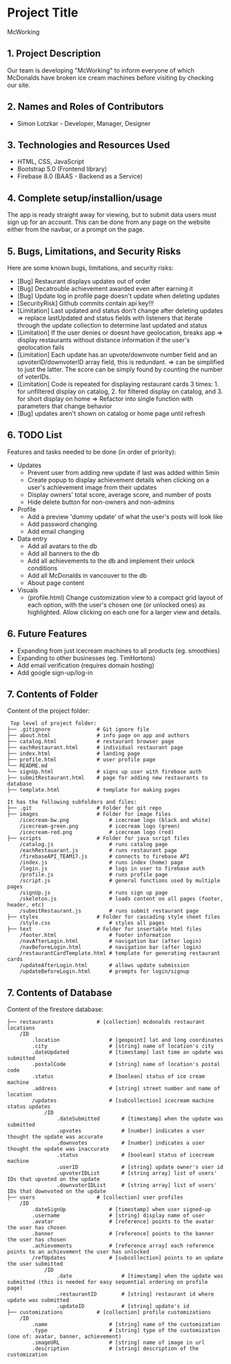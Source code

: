# Project Title
McWorking

## 1. Project Description
Our team is developing "McWorking" to inform everyone of which McDonalds have broken ice cream machines before visiting by checking our site.

## 2. Names and Roles of Contributors 
* Simon Lotzkar - Developer, Manager, Designer
	
## 3. Technologies and Resources Used
* HTML, CSS, JavaScript
* Bootstrap 5.0 (Frontend library)
* Firebase 8.0 (BAAS - Backend as a Service)

## 4. Complete setup/installion/usage
The app is ready straight away for viewing, but to submit data users must sign up for an account. This can be done from any page on the website either from the navbar, or a prompt on the page.

## 5. Bugs, Limitations, and Security Risks
Here are some known bugs, limitations, and security risks:
* [Bug] Restaurant displays updates out of order
* [Bug] Decatrouble achievement awarded even after earning it
* [Bug] Update log in profile page doesn't update when deleting updates
* [SecurityRisk] Github commits contain api key!!!
* [Limitation] Last updated and status don't change after deleting updates
    => replace lastUpdated and status fields with listeners that iterate through the update collection to determine last updated and status
* [Limitation] If the user denies or doesnt have geolocation, breaks app
    => display restaurants without distance information if the user's geolocation fails
* [Limitation] Each update has an upvote/downvote number field and an upvoterID/downvoterID array field, this is redundant.
    => can be simplified to just the latter. The score can be simply found by counting the number of voterIDs.
* [Limitation] Code is repeated for displaying restaurant cards 3 times: 1. for unfiltered display on catalog, 2. for filtered display on catalog, and 3. for short display on home
    => Refactor into single function with parameters that change behavior
* [Bug] updates aren't shown on catalog or home page until refresh

## 6. TODO List
Features and tasks needed to be done (in order of priority):
* Updates
    * Prevent user from adding new update if last was added within 5min
    * Create popup to display achievement details when clicking on a user's achievement image from their updates
    * Display owners' total score, average score, and number of posts
    * Hide delete button for non-owners and non-admins
* Profile
    * Add a preview 'dummy update' of what the user's posts will look like
    * Add password changing
    * Add email changing
* Data entry
    * Add all avatars to the db
    * Add all banners to the db
    * Add all achievements to the db and implement their unlock conditions
    * Add all McDonalds in vancouver to the db
    * About page content
* Visuals
    * (profile.html) Change customization view to a compact grid layout of each option, with the user's chosen one (or unlocked ones) as highlighted. Allow clicking on each one for a larger view and details. 
    
## 6. Future Features
* Expanding from just icecream machines to all products (eg. smoothies)
* Expanding to other businesses (eg. TimHortons)
* Add email verification (requires domain hosting)
* Add google sign-up/log-in
	
## 7. Contents of Folder
Content of the project folder:

```
 Top level of project folder: 
├── .gitignore               # Git ignore file
├── about.html               # info page on app and authors
├── catalog.html             # restaurant browser page
├── eachRestaurant.html      # individual restaurant page
├── index.html               # landing page
├── profile.html             # user profile page
└── README.md
└── signUp.html              # signs up user with firebase auth
├── submitRestaurant.html    # page for adding new restaurants to database
├── template.html            # template for making pages

It has the following subfolders and files:
├── .git                     # Folder for git repo
├── images                   # Folder for image files
    /icecream-bw.png             # icecream logo (black and white)
    /icecream-green.png          # icecream logo (green)
    /icecream-red.png            # icecream logo (red)
├── scripts                  # Folder for java script files
    /catalog.js                  # runs catalog page
    /eachRestauarant.js          # runs restaurant page
    /firebaseAPI_TEAM17.js       # connects to firebase API
    /index.js                    # runs index (home) page
    /login.js                    # logs in user to firebase auth
    /profile.js                  # runs profile page
    /script.js                   # general functions used by multiple pages
    /signUp.js                   # runs sign up page
    /skeleton.js                 # loads content on all pages (footer, header, etc)
    /submitRestaurant.js         # runs submit restaurant page
├── styles                   # Folder for cascading style sheet files
    /style.css                   # styles all pages
├── text                     # Folder for insertable html files
    /footer.html                 # footer information
    /navAfterLogin.html          # navigation bar (after login)
    /navBeforeLogin.html         # navigation bar (after login)
    /restaurantCardTemplate.html # template for generating restaurant cards
    /updateAfterLogin.html       # allows update submission
    /updateBeforeLogin.html      # prompts for login/signup
```

## 7. Contents of Database
Content of the firestore database:

```
├── restaurants              # [collection] mcdonalds restaurant locations
    /ID                          
        .location                # [geopoint] lat and long coordinates
        .city                    # [string] name of location's city
        .dateUpdated             # [timestamp] last time an update was submitted
        .postalCode              # [string] name of location's postal code
        .status                  # [boolean] status of ice cream machine
        .address                 # [string] street number and name of location
        /updates                 # [subcollection] icecream machine status updates
            /ID
                .dateSubmitted       # [timestamp] when the update was submitted
                .upvotes             # [number] indicates a user thought the update was accurate
                .downvotes           # [number] indicates a user thought the update was inaccurate
                .status              # [boolean] status of icecream machine
                .userID              # [string] update owner's user id
                .upvoterIDList       # [string array] list of users' IDs that upvoted on the update
                .downvoterIDList     # [string array] list of users' IDs that downvoted on the update
├── users                    # [collection] user profiles
    /ID
        .dateSignUp              # [timestamp] when user signed-up
        .username                # [string] display name of user
        .avatar                  # [reference] points to the avatar the user has chosen
        .banner                  # [reference] points to the banner the user has chosen
        .achievements            # [reference array] each reference points to an achievement the user has unlocked
        /refUpdates              # [subcollection] points to an update the user submitted
            /ID
                .date                # [timestamp] when the update was submitted (this is needed for easy sequential ordering on profile page)
                .restaurantID        # [string] restaurant id where update was submitted
                .updateID            # [string] update's id
├── customizations           # [collection] profile customizations
    /ID
        .name                    # [string] name of the customization
        .type                    # [string] type of the customization (one of: avatar, banner, achievement)
        .imageURL                # [string] name of image in url
        .description             # [string] description of the customization
```